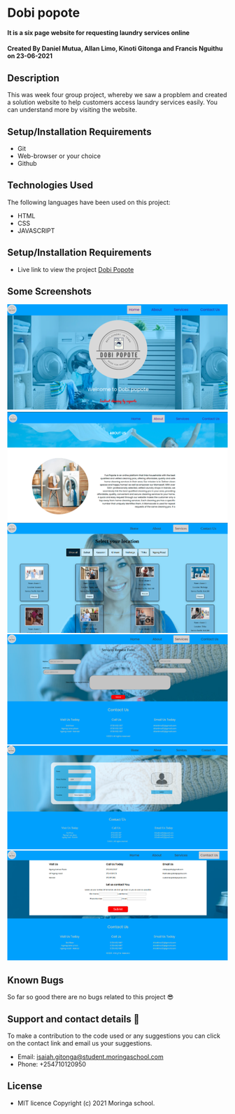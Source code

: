 # Dobi popote
#### It is a six page website for requesting laundry services online
#### Created By Daniel Mutua, Allan Limo, Kinoti Gitonga and Francis Nguithu on 23-06-2021
## Description
This was week four group project, whereby we saw a propblem and created a solution website to help customers access laundry services easily. You can understand more by visiting the website.
## Setup/Installation Requirements
* Git
* Web-browser or your choice
* Github
## Technologies Used
 The following languages have been used on this project:
 * HTML
 * CSS
 * JAVASCRIPT

## Setup/Installation Requirements

* Live link to view the project <a href="https://ikinoti.github.io/dobi_popote/">Dobi Popote</a>
## Some Screenshots
<img src="./assets/1.png" alt="screenshot" />
<img src="./assets/2.png" alt="screenshot" />
<img src="./assets/3.png" alt="screenshot" />
<img src="./assets/4.png" alt="screenshot" />
<img src="./assets/5.png" alt="screenshot" />
<img src="./assets/6.png" alt="screenshot" />

## Known Bugs
 So far so good there are no bugs related to this project 😎
## Support and contact details 🙂
To make a contribution to the code used or any suggestions you can click on the contact link and email us your suggestions.
* Email: isaiah.gitonga@student.moringaschool.com
* Phone: +254710120950
## License
* MIT licence Copyright (c) 2021 Moringa school.
